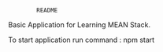 			README

Basic Application for Learning MEAN Stack.

To start application run command : npm start

